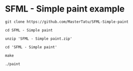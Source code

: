 # SFML - Simple paint example
``` git clone https://github.com/MasterTatu/SFML-Simple-paint ```

``` cd SFML - Simple paint ```

``` unzip 'SFML - Simple paint.zip' ```

``` cd 'SFML - Simple paint' ```

``` make ```

``` ./paint ```
